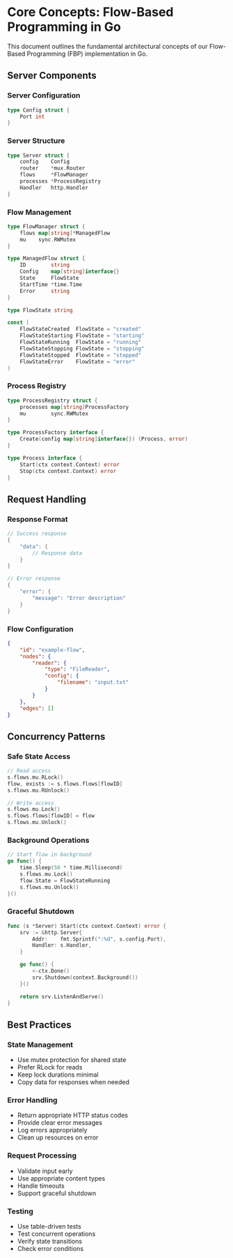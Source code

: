 # Core Concepts: Flow-Based Programming in Go

This document outlines the fundamental architectural concepts of our Flow-Based Programming (FBP) implementation in Go.

## Server Components

### Server Configuration
```go
type Config struct {
    Port int
}
```

### Server Structure
```go
type Server struct {
    config    Config
    router    *mux.Router
    flows     *FlowManager
    processes *ProcessRegistry
    Handler   http.Handler
}
```

### Flow Management
```go
type FlowManager struct {
    flows map[string]*ManagedFlow
    mu    sync.RWMutex
}

type ManagedFlow struct {
    ID        string                 
    Config    map[string]interface{} 
    State     FlowState              
    StartTime *time.Time             
    Error     string                 
}

type FlowState string

const (
    FlowStateCreated  FlowState = "created"
    FlowStateStarting FlowState = "starting"
    FlowStateRunning  FlowState = "running"
    FlowStateStopping FlowState = "stopping"
    FlowStateStopped  FlowState = "stopped"
    FlowStateError    FlowState = "error"
)
```

### Process Registry
```go
type ProcessRegistry struct {
    processes map[string]ProcessFactory
    mu        sync.RWMutex
}

type ProcessFactory interface {
    Create(config map[string]interface{}) (Process, error)
}

type Process interface {
    Start(ctx context.Context) error
    Stop(ctx context.Context) error
}
```

## Request Handling

### Response Format
```go
// Success response
{
    "data": {
        // Response data
    }
}

// Error response
{
    "error": {
        "message": "Error description"
    }
}
```

### Flow Configuration
```json
{
    "id": "example-flow",
    "nodes": {
        "reader": {
            "type": "FileReader",
            "config": {
                "filename": "input.txt"
            }
        }
    },
    "edges": []
}
```

## Concurrency Patterns

### Safe State Access
```go
// Read access
s.flows.mu.RLock()
flow, exists := s.flows.flows[flowID]
s.flows.mu.RUnlock()

// Write access
s.flows.mu.Lock()
s.flows.flows[flowID] = flow
s.flows.mu.Unlock()
```

### Background Operations
```go
// Start flow in background
go func() {
    time.Sleep(50 * time.Millisecond)
    s.flows.mu.Lock()
    flow.State = FlowStateRunning
    s.flows.mu.Unlock()
}()
```

### Graceful Shutdown
```go
func (s *Server) Start(ctx context.Context) error {
    srv := &http.Server{
        Addr:    fmt.Sprintf(":%d", s.config.Port),
        Handler: s.Handler,
    }

    go func() {
        <-ctx.Done()
        srv.Shutdown(context.Background())
    }()

    return srv.ListenAndServe()
}
```

## Best Practices

### State Management
- Use mutex protection for shared state
- Prefer RLock for reads
- Keep lock durations minimal
- Copy data for responses when needed

### Error Handling
- Return appropriate HTTP status codes
- Provide clear error messages
- Log errors appropriately
- Clean up resources on error

### Request Processing
- Validate input early
- Use appropriate content types
- Handle timeouts
- Support graceful shutdown

### Testing
- Use table-driven tests
- Test concurrent operations
- Verify state transitions
- Check error conditions
